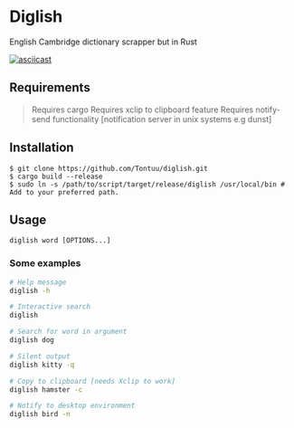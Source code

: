 # Diglish
English Cambridge dictionary scrapper but in Rust

[![asciicast](https://asciinema.org/a/myAoDmaEigUCHVUwW08CDz7Uh.svg)](https://asciinema.org/a/myAoDmaEigUCHVUwW08CDz7Uh)

## Requirements
>Requires cargo
>Requires xclip to clipboard feature
>Requires notify-send functionality [notification server in unix systems e.g dunst]

## Installation
```console
$ git clone https://github.com/Tontuu/diglish.git
$ cargo build --release
$ sudo ln -s /path/to/script/target/release/diglish /usr/local/bin # Add to your preferred path.
```

## Usage
```console
diglish word [OPTIONS...]
```

### Some examples
```sh
# Help message
diglish -h

# Interactive search
diglish

# Search for word in argument
diglish dog

# Silent output
diglish kitty -q

# Copy to clipboard [needs Xclip to work]
diglish hamster -c

# Notify to desktop environment
diglish bird -n
```
